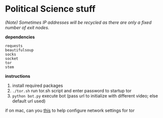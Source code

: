 # Political Science stuff

*(Note) Sometimes IP addresses will be recycled as there are only a fixed number of exit nodes.*

**dependencies**
```
requests
beautifulsoup
socks
socket
tor
stem
```
**instructions**
1. install required packages
2. `./tor.sh` run tor.sh script and enter password to startup tor
3. `python bot.py` execute bot (pass url to initialize with different video; else default url used)

if on mac, can you [this](https://kremalicious.com/simple-tor-setup-on-mac-os-x/) to help configure network settings for tor
